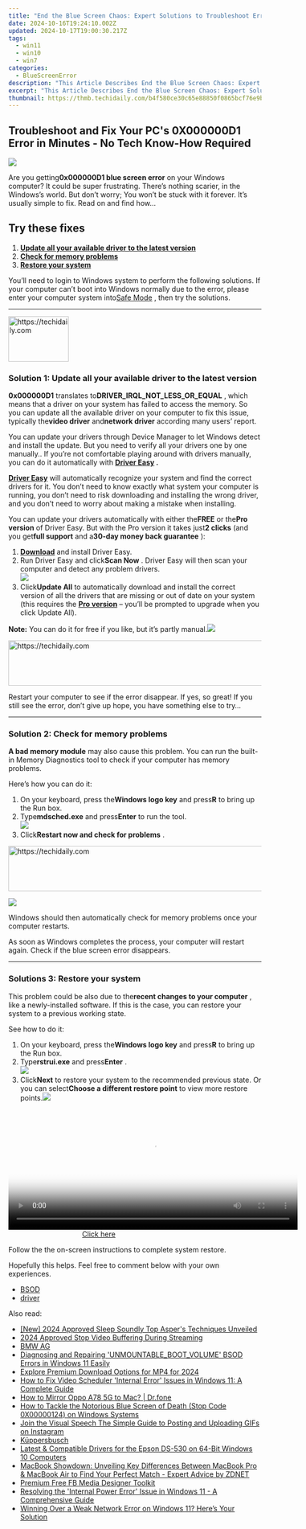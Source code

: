 ```yaml
---
title: "End the Blue Screen Chaos: Expert Solutions to Troubleshoot Error 0xC000021A in Windows 11 and 8"
date: 2024-10-16T19:24:10.002Z
updated: 2024-10-17T19:00:30.217Z
tags:
  - win11
  - win10
  - win7
categories:
  - BlueScreenError
description: "This Article Describes End the Blue Screen Chaos: Expert Solutions to Troubleshoot Error 0xC000021A in Windows 11 and 8"
excerpt: "This Article Describes End the Blue Screen Chaos: Expert Solutions to Troubleshoot Error 0xC000021A in Windows 11 and 8"
thumbnail: https://thmb.techidaily.com/b4f580ce30c65e88850f0865bcf76e9b30f93eff5e8a5ffb4e4a9c4a1397858e.jpg
---
```


## Troubleshoot and Fix Your PC's 0X000000D1 Error in Minutes - No Tech Know-How Required

![](https://images.drivereasy.com/wp-content/uploads/2018/09/Snap2.png)

 Are you getting**0x000000D1 blue screen error** on your Windows computer? It could be super frustrating. There’s nothing scarier, in the Windows’s world. But don’t worry; You won’t be stuck with it forever. It’s usually simple to fix. Read on and find how…

## Try these fixes

1. [**Update all your available driver to the latest version**](https://tools.techidaily.com/drivereasy/download/)
2. **[Check for memory problems](https://tools.techidaily.com/drivereasy/download/)**
3. **[Restore your system](https://tools.techidaily.com/drivereasy/download/)**

 You’ll need to login to Windows system to perform the following solutions. If your computer can’t boot into Windows normally due to the error, please enter your computer system into[Safe Mode](https://tools.techidaily.com/drivereasy/download/) , then try the solutions.

---

<!-- affiliate ads begin -->
<a href="https://bluettifr.pxf.io/c/5597632/2145079/17095" target="_top" id="2145079">
  <img src="//a.impactradius-go.com/display-ad/17095-2145079" border="0" alt="https://techidaily.com" width="120" height="90"/>
</a>
<img height="0" width="0" src="https://bluettifr.pxf.io/i/5597632/2145079/17095" style="position:absolute;visibility:hidden;" border="0" />
<!-- affiliate ads end -->

### Solution 1: Update all your available driver to the latest version

**0x000000D1** translates to**DRIVER\_IRQL\_NOT\_LESS\_OR\_EQUAL** , which means that a driver on your system has failed to access the memory. So you can update all the available driver on your computer to fix this issue, typically the**video driver** and**network driver** according many users’ report.

 You can update your drivers through Device Manager to let Windows detect and install the update. But you need to verify all your drivers one by one manually.. If you’re not comfortable playing around with drivers manually, you can do it automatically with **[Driver Easy](https://tools.techidaily.com/drivereasy/download/) .**

**[Driver Easy](https://tools.techidaily.com/drivereasy/download/)**  will automatically recognize your system and find the correct drivers for it. You don’t need to know exactly what system your computer is running, you don’t need to risk downloading and installing the wrong driver, and you don’t need to worry about making a mistake when installing.

 You can update your drivers automatically with either the**FREE** or the**Pro version** of Driver Easy. But with the Pro version it takes just**2 clicks** (and you get**full support** and a**30-day money back guarantee** ):

1. **[Download](https://tools.techidaily.com/drivereasy/download/)**  and install Driver Easy.
2. Run Driver Easy and click**Scan Now** . Driver Easy will then scan your computer and detect any problem drivers.  
![](https://images.drivereasy.com/wp-content/uploads/2018/09/img_5b8cfebf6571e.jpg)
3. Click**Update All** to automatically download and install the correct version of all the drivers that are missing or out of date on your system (this requires the **[Pro version](https://tools.techidaily.com/drivereasy/download/)**  – you’ll be prompted to upgrade when you click Update All).  

**Note:** You can do it for free if you like, but it’s partly manual.![](https://images.drivereasy.com/wp-content/uploads/2018/09/img_5b8cffe964db3.jpg)

<!-- affiliate ads begin -->
<a href="https://bluettide.pxf.io/c/5597632/2141683/17092" target="_top" id="2141683">
  <img src="//a.impactradius-go.com/display-ad/17092-2141683" border="0" alt="https://techidaily.com" width="728" height="90"/>
</a>
<img height="0" width="0" src="https://bluettide.pxf.io/i/5597632/2141683/17092" style="position:absolute;visibility:hidden;" border="0" />
<!-- affiliate ads end -->

 Restart your computer to see if the error disappear. If yes, so great! If you still see the error, don’t give up hope, you have something else to try…

---

### Solution 2: Check for memory problems

**A bad memory module** may also cause this problem. You can run the built-in Memory Diagnostics tool to check if your computer has memory problems.

Here’s how you can do it:

1. On your keyboard, press the**Windows logo key** and press**R** to bring up the Run box.
2. Type**mdsched.exe** and press**Enter** to run the tool.  
![](https://images.drivereasy.com/wp-content/uploads/2018/09/img_5b8d00474dff3.jpg)
3. Click**Restart now and check for problems** .  

<!-- affiliate ads begin -->
<a href="https://appsumo.8odi.net/c/5597632/2105874/7443" target="_top" id="2105874">
  <img src="//a.impactradius-go.com/display-ad/7443-2105874" border="0" alt="https://techidaily.com" width="728" height="90"/>
</a>
<img height="0" width="0" src="https://appsumo.8odi.net/i/5597632/2105874/7443" style="position:absolute;visibility:hidden;" border="0" />
<!-- affiliate ads end -->

![](https://images.drivereasy.com/wp-content/uploads/2018/09/img_5b8d0065d2532.jpg)

 Windows should then automatically check for memory problems once your computer restarts.

 As soon as Windows completes the process, your computer will restart again. Check if the blue screen error disappears.

---

### Solutions 3: Restore your system

 This problem could be also due to the**recent changes to your computer** , like a newly-installed software. If this is the case, you can restore your system to a previous working state.

See how to do it:

1. On your keyboard, press the**Windows logo key** and press**R** to bring up the Run box.
2. Type**rstrui.exe** and press**Enter** .  
![](https://images.drivereasy.com/wp-content/uploads/2018/09/img_5b8d00a9dd171.jpg)
3. Click**Next** to restore your system to the recommended previous state. Or you can select**Choose a different restore point** to view more restore points.![](https://images.drivereasy.com/wp-content/uploads/2018/09/img_5b8d00d8b78f7.jpg)

<!-- affiliate ads begin -->
<span id="1983539">
					<video width="576" height="240" style="cursor:pointer"
           poster="//a.impactradius-go.com/display-clicktoplayimage/1983539.png"
           onclick="if(!this.playClicked){this.play();this.setAttribute('controls',true);this.playClicked=true;}">
	   <source src="//a.impactradius-go.com/display-ad/22993-1983539">
	   <img src="//a.impactradius-go.com/display-clicktoplayimage/1983539.png" style="border: none; height: 100%; width: 100%; object-fit: contain">
	</video>
	<div style="width:360px;text-align:center"><a href="javascript:window.open(decodeURIComponent('https%3A%2F%2Fhomestyler.sjv.io%2Fc%2F5597632%2F1983539%2F22993'), '_blank');void(0);">Click here</a></div>
</span>
<img height="0" width="0" src="https://imp.pxf.io/i/5597632/1983539/22993" style="position:absolute;visibility:hidden;" border="0" />
<!-- affiliate ads end -->

Follow the the on-screen instructions to complete system restore.

 Hopefully this helps. Feel free to comment below with your own experiences.

* [BSOD](https://tools.techidaily.com/drivereasy/download/)
* [driver](https://tools.techidaily.com/drivereasy/download/)

<ins class="adsbygoogle"
     style="display:block"
     data-ad-format="autorelaxed"
     data-ad-client="ca-pub-7571918770474297"
     data-ad-slot="1223367746"></ins>

<ins class="adsbygoogle"
     style="display:block"
     data-ad-client="ca-pub-7571918770474297"
     data-ad-slot="8358498916"
     data-ad-format="auto"
     data-full-width-responsive="true"></ins>

<span class="atpl-alsoreadstyle">Also read:</span>
<div><ul>
<li><a href="https://fox-friendly.techidaily.com/new-2024-approved-sleep-soundly-top-aspers-techniques-unveiled/"><u>[New] 2024 Approved Sleep Soundly Top Asper's Techniques Unveiled</u></a></li>
<li><a href="https://facebook-video-content.techidaily.com/2024-approved-stop-video-buffering-during-streaming/"><u>2024 Approved Stop Video Buffering During Streaming</u></a></li>
<li><a href="https://blue-screen-error.techidaily.com/bmw-ag/"><u>BMW AG</u></a></li>
<li><a href="https://blue-screen-error.techidaily.com/diagnosing-and-repairing-unmountablebootvolume-bsod-errors-in-windows-11-easily/"><u>Diagnosing and Repairing 'UNMOUNTABLE_BOOT_VOLUME' BSOD Errors in Windows 11 Easily</u></a></li>
<li><a href="https://digital-screen-recording.techidaily.com/explore-premium-download-options-for-mp4-for-2024/"><u>Explore Premium Download Options for MP4 for 2024</u></a></li>
<li><a href="https://blue-screen-error.techidaily.com/how-to-fix-video-scheduler-internal-error-issues-in-windows-11-a-complete-guide/"><u>How to Fix Video Scheduler 'Internal Error' Issues in Windows 11: A Complete Guide</u></a></li>
<li><a href="https://screen-mirror.techidaily.com/how-to-mirror-oppo-a78-5g-to-mac-drfone-by-drfone-android/"><u>How to Mirror Oppo A78 5G to Mac? | Dr.fone</u></a></li>
<li><a href="https://blue-screen-error.techidaily.com/how-to-tackle-the-notorious-blue-screen-of-death-stop-code-0x00000124-on-windows-systems/"><u>How to Tackle the Notorious Blue Screen of Death (Stop Code 0X00000124) on Windows Systems</u></a></li>
<li><a href="https://instagram-clips.techidaily.com/join-the-visual-speech-the-simple-guide-to-posting-and-uploading-gifs-on-instagram/"><u>Join the Visual Speech The Simple Guide to Posting and Uploading GIFs on Instagram</u></a></li>
<li><a href="https://blue-screen-error.techidaily.com/kuppersbusch/"><u>Küppersbusch</u></a></li>
<li><a href="https://hardware-updates.techidaily.com/latest-and-compatible-drivers-for-the-epson-ds-530-on-64-bit-windows-10-computers/"><u>Latest & Compatible Drivers for the Epson DS-530 on 64-Bit Windows 10 Computers</u></a></li>
<li><a href="https://tech-renaissance.techidaily.com/macbook-showdown-unveiling-key-differences-between-macbook-pro-and-macbook-air-to-find-your-perfect-match-expert-advice-by-zdnet/"><u>MacBook Showdown: Unveiling Key Differences Between MacBook Pro & MacBook Air to Find Your Perfect Match - Expert Advice by ZDNET</u></a></li>
<li><a href="https://facebook-clips.techidaily.com/premium-free-fb-media-designer-toolkit/"><u>Premium Free FB Media Designer Toolkit</u></a></li>
<li><a href="https://blue-screen-error.techidaily.com/resolving-the-internal-power-error-issue-in-windows-11-a-comprehensive-guide/"><u>Resolving the 'Internal Power Error' Issue in Windows 11 - A Comprehensive Guide</u></a></li>
<li><a href="https://blue-screen-error.techidaily.com/winning-over-a-weak-network-error-on-windows-11-heres-your-solution/"><u>Winning Over a Weak Network Error on Windows 11? Here’s Your Solution</u></a></li>
</ul></div>

